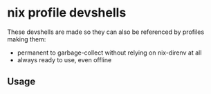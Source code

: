 # nix profile devshells
These devshells are made so they can also be referenced by profiles making them:
- permanent to garbage-collect without relying on nix-direnv at all
- always ready to use, even offline

## Usage
